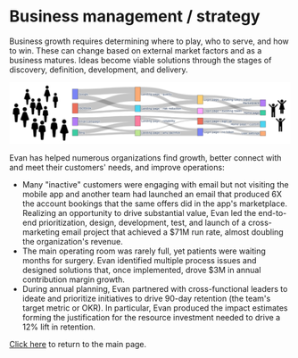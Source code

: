 #  Business management / strategy 


Business growth requires determining where to play, who to serve, and how to win. These can change based on external market factors and as a business matures. Ideas become viable solutions through the stages of discovery, definition, development, and delivery.

<p align="center">
  <img src="images/customer flow logo.png?raw=true"/>
</p>

Evan has helped numerous organizations find growth, better connect with and meet their customers' needs, and improve operations:
* Many "inactive" customers were engaging with email but not visiting the mobile app and another team had launched an email that produced 6X the account bookings that the same offers did in the app's marketplace. Realizing an opportunity to drive substantial value, Evan led the end-to-end prioritization, design, development, test, and launch of a cross-marketing email project that achieved a $71M run rate, almost doubling the organization's revenue.
* The main operating room was rarely full, yet patients were waiting months for surgery. Evan identified multiple process issues and designed solutions that, once implemented, drove $3M in annual contribution margin growth.
* During annual planning, Evan partnered with cross-functional leaders to ideate and prioritize initiatives to drive 90-day retention (the team's target metric or OKR). In particular, Evan produced the impact estimates forming the justification for the resource investment needed to drive a 12% lift in retention.

[Click here](/index) to return to the main page.
